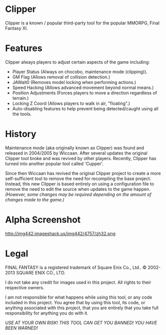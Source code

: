 Clipper
=====
Clipper is a known / popular third-party tool for the popular MMORPG, Final Fantasy XI.

Features
=====
Clipper always players to adjust certain aspects of the game including:
  * Player Status (Always on chocobo, maintenance mode (clipping)).
  * GM Flag (Allows removal of collision detection.)
  * JAWait0 (Removes model locking when performing actions.)
  * Speed Hacking (Allows advanced movement beyond normal means.)
  * Position Adjustments (Forces players to move a direction regardless of terrain.)
  * Locking Z Coord (Allows players to walk in air, "floating".)
  * Auto-disabling features to help prevent being detected/caught using all the tools.

History
=====
Maintenance mode (aka originally known as Clipper) was found and released in 2004/2005 by Wiccaan. After several updates the original Clipper tool broke and was revived by other players. Recently, Clipper has turned into another popular tool called 'Cupper'. 

Since then Wiccaan has revived the original Clipper project to create a more self-sufficient tool to remove the need for recompiling the base project. Instead, this new Clipper is based entirely on using a configuration file to remove the need to edit the source when updates to the game happen. _(However, some changes may be required depending on the amount of changes made to the game.)_

Alpha Screenshot
=====
http://img442.imageshack.us/img442/4757/zh32.png

Legal
=====
FINAL FANTASY is a registered trademark of Square Enix Co., Ltd.. © 2002-2013 SQUARE ENIX CO., LTD. 

I do not take any credit for images used in this project. All rights to their respective owners.

I am not responsible for what happens while using this tool, or any code included in this project. You agree that by using this tool, its code, or anything associated with this project, that you are entirely that you take full responsibility for anything you do with it. 

*USE AT YOUR OWN RISK!*
*THIS TOOL CAN GET YOU BANNED!*
*YOU HAVE BEEN WARNED!*
